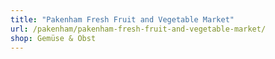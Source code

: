 ```yaml
---
title: "Pakenham Fresh Fruit and Vegetable Market"
url: /pakenham/pakenham-fresh-fruit-and-vegetable-market/
shop: Gemüse & Obst
---
```

